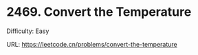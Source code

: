 # 2469. Convert the Temperature

Difficulty: Easy

URL: https://leetcode.cn/problems/convert-the-temperature

